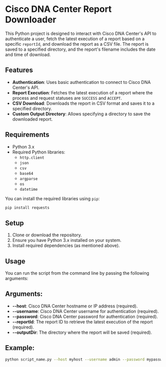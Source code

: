 # Cisco DNA Center Report Downloader

This Python project is designed to interact with Cisco DNA Center's API to authenticate a user, fetch the latest execution of a report based on a specific `reportId`, and download the report as a CSV file. The report is saved to a specified directory, and the report's filename includes the date and time of download.

## Features

- **Authentication**: Uses basic authentication to connect to Cisco DNA Center's API.
- **Report Execution**: Fetches the latest execution of a report where the process and request statuses are `SUCCESS` and `ACCEPT`.
- **CSV Download**: Downloads the report in CSV format and saves it to a specified directory.
- **Custom Output Directory**: Allows specifying a directory to save the downloaded report.

## Requirements

- Python 3.x
- Required Python libraries:
  - `http.client`
  - `json`
  - `csv`
  - `base64`
  - `argparse`
  - `os`
  - `datetime`

You can install the required libraries using `pip`:
```bash
pip install requests
```

## Setup
1. Clone or download the repository.
2. Ensure you have Python 3.x installed on your system.
3. Install required dependencies (as mentioned above).

## Usage
You can run the script from the command line by passing the following arguments:

## Arguments:
- **--host**: Cisco DNA Center hostname or IP address (required).
- **--username**: Cisco DNA Center username for authentication (required).
- **--password**: Cisco DNA Center password for authentication (required).
- **--reportId**: The report ID to retrieve the latest execution of the report (required).
- **--outputDir**: The directory where the report will be saved (required).

## Example:
```bash
python script_name.py --host myhost --username admin --password mypassword --reportId report123 --outputDir C:\Reports
```

